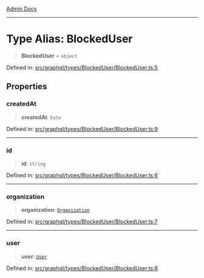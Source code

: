 [Admin Docs](/)

***

# Type Alias: BlockedUser

> **BlockedUser** = `object`

Defined in: [src/graphql/types/BlockedUser/BlockedUser.ts:5](https://github.com/gautam-divyanshu/talawa-api/blob/441b833d91882cfef7272c118419933afe47f7b6/src/graphql/types/BlockedUser/BlockedUser.ts#L5)

## Properties

### createdAt

> **createdAt**: `Date`

Defined in: [src/graphql/types/BlockedUser/BlockedUser.ts:9](https://github.com/gautam-divyanshu/talawa-api/blob/441b833d91882cfef7272c118419933afe47f7b6/src/graphql/types/BlockedUser/BlockedUser.ts#L9)

***

### id

> **id**: `string`

Defined in: [src/graphql/types/BlockedUser/BlockedUser.ts:6](https://github.com/gautam-divyanshu/talawa-api/blob/441b833d91882cfef7272c118419933afe47f7b6/src/graphql/types/BlockedUser/BlockedUser.ts#L6)

***

### organization

> **organization**: [`Organization`](../../../Organization/Organization/type-aliases/Organization.md)

Defined in: [src/graphql/types/BlockedUser/BlockedUser.ts:7](https://github.com/gautam-divyanshu/talawa-api/blob/441b833d91882cfef7272c118419933afe47f7b6/src/graphql/types/BlockedUser/BlockedUser.ts#L7)

***

### user

> **user**: [`User`](../../../User/User/type-aliases/User.md)

Defined in: [src/graphql/types/BlockedUser/BlockedUser.ts:8](https://github.com/gautam-divyanshu/talawa-api/blob/441b833d91882cfef7272c118419933afe47f7b6/src/graphql/types/BlockedUser/BlockedUser.ts#L8)
